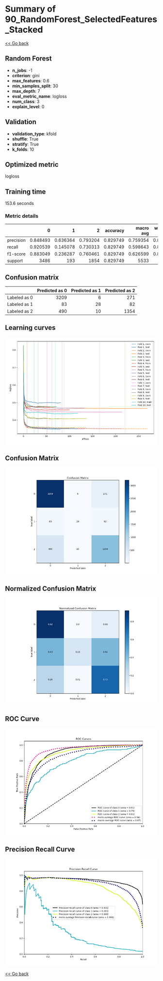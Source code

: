 # Summary of 90_RandomForest_SelectedFeatures_Stacked

[<< Go back](../README.md)


## Random Forest
- **n_jobs**: -1
- **criterion**: gini
- **max_features**: 0.6
- **min_samples_split**: 30
- **max_depth**: 7
- **eval_metric_name**: logloss
- **num_class**: 3
- **explain_level**: 0

## Validation
 - **validation_type**: kfold
 - **shuffle**: True
 - **stratify**: True
 - **k_folds**: 10

## Optimized metric
logloss

## Training time

153.6 seconds

### Metric details
|           |           0 |          1 |           2 |   accuracy |   macro avg |   weighted avg |   logloss |
|:----------|------------:|-----------:|------------:|-----------:|------------:|---------------:|----------:|
| precision |    0.848493 |   0.636364 |    0.793204 |   0.829749 |    0.759354 |       0.822567 |  0.452484 |
| recall    |    0.920539 |   0.145078 |    0.730313 |   0.829749 |    0.598643 |       0.829749 |  0.452484 |
| f1-score  |    0.883049 |   0.236287 |    0.760461 |   0.829749 |    0.626599 |       0.819412 |  0.452484 |
| support   | 3486        | 193        | 1854        |   0.829749 | 5533        |    5533        |  0.452484 |


## Confusion matrix
|              |   Predicted as 0 |   Predicted as 1 |   Predicted as 2 |
|:-------------|-----------------:|-----------------:|-----------------:|
| Labeled as 0 |             3209 |                6 |              271 |
| Labeled as 1 |               83 |               28 |               82 |
| Labeled as 2 |              490 |               10 |             1354 |

## Learning curves
![Learning curves](learning_curves.png)
## Confusion Matrix

![Confusion Matrix](confusion_matrix.png)


## Normalized Confusion Matrix

![Normalized Confusion Matrix](confusion_matrix_normalized.png)


## ROC Curve

![ROC Curve](roc_curve.png)


## Precision Recall Curve

![Precision Recall Curve](precision_recall_curve.png)



[<< Go back](../README.md)
